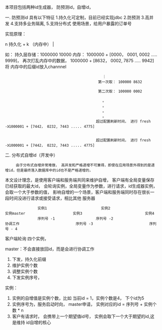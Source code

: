 本项目包括两种id生成器， 防预测id，自增id，

一. 防预测id
具有以下特征
1.持久化可定制，目前已经实现jdbc
2.防预测 
3.高并发
4.支持多业务隔离,
5.支持分布式
使用场景，给用户暴露的订单号

实现原理：

n 持久化 + k （内存中）
         |
         
         
如： 
  持久层存储：1000000 10000
  内存： 1000000 + [0000， 0001, 0002 ..... 9999]， 再次打乱内存中的数据，  1000000 + [8632， 0002, 7875 ..... 9942]
                                                  将 内存中的后缀id放入channnel
                                                  
                                                 ｜
                                               第一次取： 100000 8632
                                               
                                               第二次取： 100000 0002
                                               
                                                 。
                                                 。
                                                 。
                                                 。
                                              超过配置刷新时间， 进行 fresh  -》1000001 + [7442， 0232, 7443 ..... 4775]
                                              
 
                                              超过配置刷新时间， 进行 fresh  -》1000001 + [7442， 0232, 7443 ..... 4775]
                                              
                                              
 二. 分布式自增id（开发中）

         由于分布式自增非常难做， 高并发和严格递增不可兼得，即使在应用场景外得到的是递增id，但是最终落入数据库中的id也不是严格递增的，
 本文设计理念，是使用客户端和服务端共同来维护自增， 客户端有全局变量保存已经获取的最大id， 会轮询实例，全局变量作为参数，进行请求，id生成器实例，会取一个大于参数的值，
 影响自增的一个场景，客户端和服务端同时存在很长一段时间没进行请求或接受请求，相比其他 服务器
 
 
                   实例1                         实例2                                实例master                      实例3                             实例4
                   序列号 -1                   序列号 -2                             协调工作                          序列号 -3                          序列号 - 4
                   
                   
                   


客户端轮询 四个实例，

master：不会直接放回id，而是会进行协调工作
1. 下发，持久化前缀
2. 维护实例个数
3. 调整实例个数
4. 下发实例序号，


实例：
1. 实例的自增值是实例个数，比如 当前id = 1，实例个数是4， 下个id为5
2. 实例序号为，服务启动时向， master申请， 实例对应的id = 序列号 + 实例个数 * n
3. 客户有请求时， 会携带上一个期望值id号， 实例会取下一个大于期望的id,这是维持 id自增的核心


 
 
 
 
 
 
 
 
 
                                              
                                              
